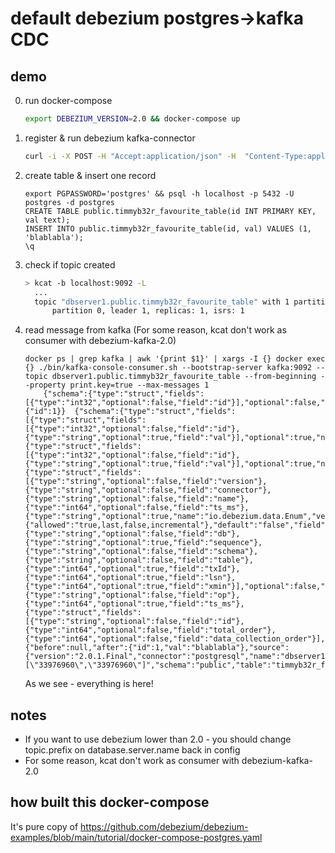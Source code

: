 # default debezium postgres->kafka CDC

## demo

0) run docker-compose
    ```sh
    export DEBEZIUM_VERSION=2.0 && docker-compose up
    ```

1) register & run debezium kafka-connector
    ```sh
    curl -i -X POST -H "Accept:application/json" -H  "Content-Type:application/json" http://localhost:8083/connectors/ -d @register-postgres.json
    ```

2) create table & insert one record
    ```
    export PGPASSWORD='postgres' && psql -h localhost -p 5432 -U postgres -d postgres
    CREATE TABLE public.timmyb32r_favourite_table(id INT PRIMARY KEY, val text);
    INSERT INTO public.timmyb32r_favourite_table(id, val) VALUES (1, 'blablabla');
    \q
    ```
3) check if topic created
    ```sh
    > kcat -b localhost:9092 -L
      ...
      topic "dbserver1.public.timmyb32r_favourite_table" with 1 partitions:
          partition 0, leader 1, replicas: 1, isrs: 1
    ```

4) read message from kafka (For some reason, kcat don't work as consumer with debezium-kafka-2.0)
    ```
    docker ps | grep kafka | awk '{print $1}' | xargs -I {} docker exec {} ./bin/kafka-console-consumer.sh --bootstrap-server kafka:9092 --topic dbserver1.public.timmyb32r_favourite_table --from-beginning --property print.key=true --max-messages 1
        {"schema":{"type":"struct","fields":[{"type":"int32","optional":false,"field":"id"}],"optional":false,"name":"dbserver1.public.timmyb32r_favourite_table.Key"},"payload":{"id":1}}	{"schema":{"type":"struct","fields":[{"type":"struct","fields":[{"type":"int32","optional":false,"field":"id"},{"type":"string","optional":true,"field":"val"}],"optional":true,"name":"dbserver1.public.timmyb32r_favourite_table.Value","field":"before"},{"type":"struct","fields":[{"type":"int32","optional":false,"field":"id"},{"type":"string","optional":true,"field":"val"}],"optional":true,"name":"dbserver1.public.timmyb32r_favourite_table.Value","field":"after"},{"type":"struct","fields":[{"type":"string","optional":false,"field":"version"},{"type":"string","optional":false,"field":"connector"},{"type":"string","optional":false,"field":"name"},{"type":"int64","optional":false,"field":"ts_ms"},{"type":"string","optional":true,"name":"io.debezium.data.Enum","version":1,"parameters":{"allowed":"true,last,false,incremental"},"default":"false","field":"snapshot"},{"type":"string","optional":false,"field":"db"},{"type":"string","optional":true,"field":"sequence"},{"type":"string","optional":false,"field":"schema"},{"type":"string","optional":false,"field":"table"},{"type":"int64","optional":true,"field":"txId"},{"type":"int64","optional":true,"field":"lsn"},{"type":"int64","optional":true,"field":"xmin"}],"optional":false,"name":"io.debezium.connector.postgresql.Source","field":"source"},{"type":"string","optional":false,"field":"op"},{"type":"int64","optional":true,"field":"ts_ms"},{"type":"struct","fields":[{"type":"string","optional":false,"field":"id"},{"type":"int64","optional":false,"field":"total_order"},{"type":"int64","optional":false,"field":"data_collection_order"}],"optional":true,"name":"event.block","version":1,"field":"transaction"}],"optional":false,"name":"dbserver1.public.timmyb32r_favourite_table.Envelope","version":1},"payload":{"before":null,"after":{"id":1,"val":"blablabla"},"source":{"version":"2.0.1.Final","connector":"postgresql","name":"dbserver1","ts_ms":1673295233134,"snapshot":"false","db":"postgres","sequence":"[\"33976960\",\"33976960\"]","schema":"public","table":"timmyb32r_favourite_table","txId":754,"lsn":33976960,"xmin":null},"op":"c","ts_ms":1673295233506,"transaction":null}}
    ```
    As we see - everything is here!


## notes

- If you want to use debezium lower than 2.0 - you should change topic.prefix on database.server.name back in config
- For some reason, kcat don't work as consumer with debezium-kafka-2.0

## how built this docker-compose

It's pure copy of https://github.com/debezium/debezium-examples/blob/main/tutorial/docker-compose-postgres.yaml
